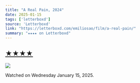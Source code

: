 ```yaml
---
title: "A Real Pain, 2024"
date: 2025-01-15
tags: ['letterboxd']
source: 'Letterboxd'
link: "https://letterboxd.com/emiliosao/film/a-real-pain/"
summary: "★★★★ on Letterboxd"
---
```


## [★★★★](https://letterboxd.com/emiliosao/film/a-real-pain/)  

<p><img src="https://a.ltrbxd.com/resized/film-poster/9/1/3/2/5/8/913258-a-real-pain-0-600-0-900-crop.jpg?v=893a943872" /></p> <p>Watched on Wednesday January 15, 2025.</p>